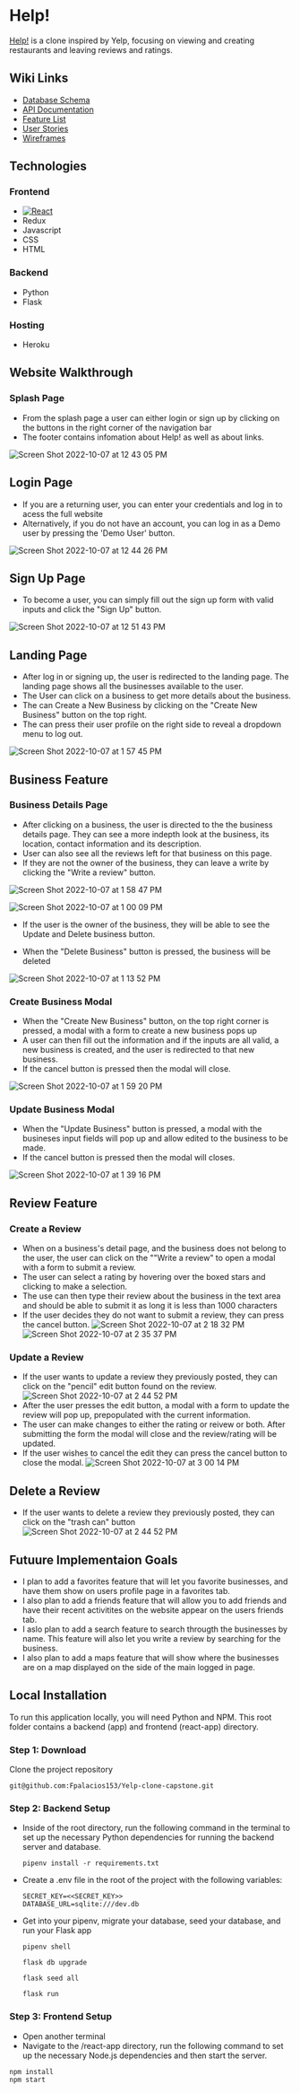 # Help! 

[Help!](https://help-y.herokuapp.com/) is a clone inspired by Yelp, focusing on viewing and creating restaurants and leaving reviews and ratings. 

## Wiki Links
- [Database Schema](https://github.com/Fpalacios153/Yelp-clone-capstone/wiki/Database-Schema)
- [API Documentation](https://github.com/Fpalacios153/Yelp-clone-capstone/wiki/API-Documentation)
- [Feature List](https://github.com/Fpalacios153/Yelp-clone-capstone/wiki/Feature-List)
- [User Stories](https://github.com/Fpalacios153/Yelp-clone-capstone/wiki/User-Stories)
- [Wireframes](https://github.com/Fpalacios153/Yelp-clone-capstone/wiki/Wireframes)

## Technologies 
### Frontend
- [![React][React.js]][React-url]
- Redux
- Javascript
- CSS
- HTML

### Backend
- Python
- Flask

### Hosting
- Heroku

## Website Walkthrough

### Splash Page
- From the splash page a user can either login or sign up by clicking on the buttons in the right corner of the navigation bar 
- The footer contains infomation about Help! as well as about links.

![Screen Shot 2022-10-07 at 12 43 05 PM](https://user-images.githubusercontent.com/101391912/194641319-af2949ee-ed14-4f88-a35d-5aa2313cd726.png)

## Login Page
- If you are a returning user, you can enter your credentials and log in to acess the full website
- Alternatively, if you do not have an account, you can log in as a Demo user by pressing the 'Demo User' button. 

![Screen Shot 2022-10-07 at 12 44 26 PM](https://user-images.githubusercontent.com/101391912/194641501-1c5baf02-bc10-431f-a7f0-b727d5d30baa.png)
## Sign Up Page
- To become a user, you can simply fill out the sign up form with valid inputs and click the "Sign Up" button. 

![Screen Shot 2022-10-07 at 12 51 43 PM](https://user-images.githubusercontent.com/101391912/194642531-6e9a13f4-0e43-493b-9c2a-64a9b4127e6b.png)

## Landing Page
- After log in or signing up, the user is redirected to the landing page. The landing page shows all the businesses available to the user. 
- The User can click on a business to get more details about the business.
- The can Create a New Business by clicking on the "Create New Business" button on the top right. 
- The can press their user profile on the right side to reveal a dropdown menu to log out. 

![Screen Shot 2022-10-07 at 1 57 45 PM](https://user-images.githubusercontent.com/101391912/194651342-2e2071c0-0d49-4a0b-877c-1ff0b5a6b5c6.png)


## Business Feature

### Business Details Page
- After clicking on a business, the user is directed to the the business details page. They can see a more indepth look at the business, its location, contact information and its description. 
- User can also see all the reviews left for that business on this page.
- If they are not the owner of the business, they can leave a write by clicking the "Write a review" button.

![Screen Shot 2022-10-07 at 1 58 47 PM](https://user-images.githubusercontent.com/101391912/194651489-16e1ef0d-aed2-4d17-a8ef-c230abccbade.png)

![Screen Shot 2022-10-07 at 1 00 09 PM](https://user-images.githubusercontent.com/101391912/194643683-039c7a1a-7dcc-41c6-a12c-d916c2ee2187.png)

- If the user is the owner of the business, they will be able to see the Update and Delete business button.

- When the "Delete Business" button is pressed, the business will be deleted 

![Screen Shot 2022-10-07 at 1 13 52 PM](https://user-images.githubusercontent.com/101391912/194645636-853f4851-d064-4ce2-8ec0-2f6749ae97ce.png)

### Create Business Modal
- When the "Create New Business" button, on the top right corner is pressed,
  a modal with a form to create a new business pops up 
- A user can then fill out the information and if the inputs are all valid, a new business is created, and the user is redirected to that new business.
- If the cancel button is pressed then the modal will close.

![Screen Shot 2022-10-07 at 1 59 20 PM](https://user-images.githubusercontent.com/101391912/194651551-547aa4c4-73d1-420a-93f7-91c3ffa83e82.png)

### Update Business Modal
- When the "Update Business" button is pressed, a modal with the busineses input fields will pop up and allow edited to the business to be made. 
- If the cancel button is pressed then the modal will closes.

![Screen Shot 2022-10-07 at 1 39 16 PM](https://user-images.githubusercontent.com/101391912/194648997-fe2ca41a-0293-493b-910c-1eb8f5eb6c27.png)

## Review Feature

### Create a Review
- When on a business's detail page, and the business does not belong to the user, the user can click on the ""Write a review" to open a modal with a form to submit a review. 
- The user can select a rating by hovering over the boxed stars and clicking to make a selection. 
- The use can then type their review about the business in the text area and should be able to submit it as long it is less than 1000 characters
- If the user decides they do not want to submit a review, they can press the cancel button.
![Screen Shot 2022-10-07 at 2 18 32 PM](https://user-images.githubusercontent.com/101391912/194654125-128d79a0-8248-4a73-b27d-37f4912fa2e9.png)
![Screen Shot 2022-10-07 at 2 35 37 PM](https://user-images.githubusercontent.com/101391912/194661336-29cfa59f-fdb2-4d20-9d38-5f86df879165.png)



### Update a Review
- If the user wants to update a review they previously posted, they can click on the "pencil" edit button found on the review. 
![Screen Shot 2022-10-07 at 2 44 52 PM](https://user-images.githubusercontent.com/101391912/194664533-3543cbb3-279d-4305-a97f-8324c351113c.png)
- After the user presses the edit button, a modal with a form to update the review will pop up, prepopulated with the current information. 
- The user can make changes to either the rating or reivew or both. After submitting the form the modal will close and the review/rating will be updated.
- If the user wishes to cancel the edit they can press the cancel button to close the modal. 
![Screen Shot 2022-10-07 at 3 00 14 PM](https://user-images.githubusercontent.com/101391912/194668699-28b65b31-326d-4c4e-813e-d2e8b3c5aeb6.png)

## Delete a Review
- If the user wants to delete a review they previously posted, they can click on the "trash can" button 
![Screen Shot 2022-10-07 at 2 44 52 PM](https://user-images.githubusercontent.com/101391912/194664533-3543cbb3-279d-4305-a97f-8324c351113c.png)

## Futuure Implementaion Goals
- I plan to add a favorites feature that will let you favorite businesses, and have them show on  users profile page in a favorites tab.
- I also plan to add a friends feature that will allow you to add friends and have their recent activitites on the website appear on the users friends tab.
- I aslo plan to add a search feature to search througth the businesses by name. This feature will also let you write a review by searching for the business. 
- I also plan to add a maps feature that will show where the businesses are on a map displayed on the side of the main logged in page. 

## Local Installation

To run this application locally, you will need Python and NPM. This root folder contains a backend (app) and frontend (react-app) directory. 

### Step 1: Download
Clone the project repository 
```shell
git@github.com:Fpalacios153/Yelp-clone-capstone.git
```

### Step 2: Backend Setup
-  Inside of the root directory, run the following command in the terminal to set up the necessary Python dependencies for running the backend server and database. 
   ```shell
   pipenv install -r requirements.txt
   ```
-  Create a .env file in the root of the project with the following variables: 
   ```shell
   SECRET_KEY=<<SECRET_KEY>>
   DATABASE_URL=sqlite:///dev.db
   ```
- Get into your pipenv, migrate your database, seed your database, and run your Flask app

   ```shell
   pipenv shell
   ```
   ```shell
   flask db upgrade
   ```
   ```shell
   flask seed all
   ```
   ```shell
   flask run
   ```

### Step 3: Frontend Setup
- Open another terminal 
- Navigate to the /react-app directory, run the following command to set up the necessary Node.js dependencies and then start the server.
```shell
npm install
npm start
```

[React.js]: https://img.shields.io/badge/React-20232A?style=for-the-badge&logo=react&logoColor=61DAFB
[React-url]: https://reactjs.org/

